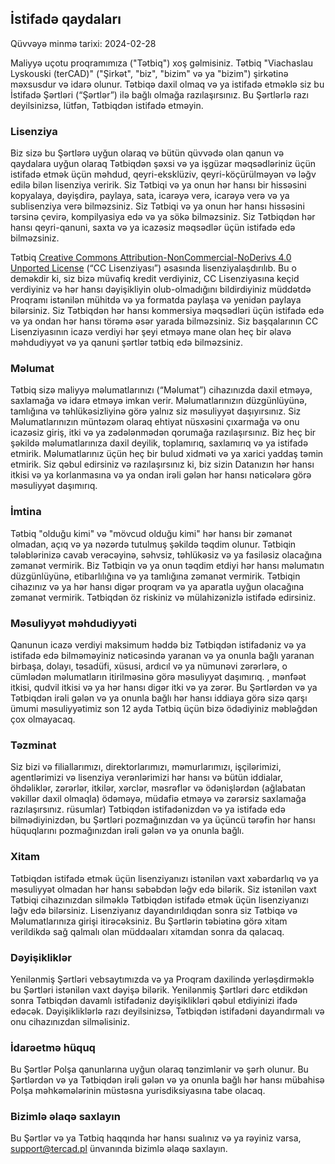 ## İstifadə qaydaları

Qüvvəyə minmə tarixi: 2024-02-28

Maliyyə uçotu proqramımıza ("Tətbiq") xoş gəlmisiniz. Tətbiq "Viachaslau Lyskouski (terCAD)" 
("Şirkət", "biz", "bizim" və ya "bizim") şirkətinə məxsusdur və idarə olunur. Tətbiqə daxil olmaq və ya istifadə etməklə 
siz bu İstifadə Şərtləri (“Şərtlər”) ilə bağlı olmağa razılaşırsınız. Bu Şərtlərlə razı deyilsinizsə, lütfən, Tətbiqdən 
istifadə etməyin.

### Lisenziya

Biz sizə bu Şərtlərə uyğun olaraq və bütün qüvvədə olan qanun və qaydalara uyğun olaraq Tətbiqdən şəxsi və ya işgüzar 
məqsədləriniz üçün istifadə etmək üçün məhdud, qeyri-eksklüziv, qeyri-köçürülməyən və ləğv edilə bilən lisenziya veririk. 
Siz Tətbiqi və ya onun hər hansı bir hissəsini kopyalaya, dəyişdirə, paylaya, sata, icarəyə verə, icarəyə verə və ya 
sublisenziya verə bilməzsiniz. Siz Tətbiqi və ya onun hər hansı hissəsini tərsinə çevirə, kompilyasiya edə və ya sökə 
bilməzsiniz. Siz Tətbiqdən hər hansı qeyri-qanuni, saxta və ya icazəsiz məqsədlər üçün istifadə edə bilməzsiniz.

Tətbiq [Creative Commons Attribution-NonCommercial-NoDerivs 4.0 Unported License](https://creativecommons.org/licenses/by-nc-nd/4.0/deed.en) 
(“CC Lisenziyası”) əsasında lisenziyalaşdırılıb. Bu o deməkdir ki, siz bizə müvafiq kredit verdiyiniz, CC Lisenziyasına 
keçid verdiyiniz və hər hansı dəyişikliyin olub-olmadığını bildirdiyiniz müddətdə Proqramı istənilən mühitdə və ya formatda 
paylaşa və yenidən paylaya bilərsiniz. Siz Tətbiqdən hər hansı kommersiya məqsədləri üçün istifadə edə və ya ondan hər 
hansı törəmə əsər yarada bilməzsiniz. Siz başqalarının CC Lisenziyasının icazə verdiyi hər şeyi etməyə mane olan heç bir 
əlavə məhdudiyyət və ya qanuni şərtlər tətbiq edə bilməzsiniz.

### Məlumat

Tətbiq sizə maliyyə məlumatlarınızı (“Məlumat”) cihazınızda daxil etməyə, saxlamağa və idarə etməyə imkan verir. 
Məlumatlarınızın düzgünlüyünə, tamlığına və təhlükəsizliyinə görə yalnız siz məsuliyyət daşıyırsınız. Siz Məlumatlarınızın 
müntəzəm olaraq ehtiyat nüsxəsini çıxarmağa və onu icazəsiz giriş, itki və ya zədələnmədən qorumağa razılaşırsınız. Biz heç 
bir şəkildə məlumatlarınıza daxil deyilik, toplamırıq, saxlamırıq və ya istifadə etmirik. Məlumatlarınız üçün heç bir 
bulud xidməti və ya xarici yaddaş təmin etmirik. Siz qəbul edirsiniz və razılaşırsınız ki, biz sizin Datanızın hər hansı 
itkisi və ya korlanmasına və ya ondan irəli gələn hər hansı nəticələrə görə məsuliyyət daşımırıq.

### İmtina

Tətbiq "olduğu kimi" və "mövcud olduğu kimi" hər hansı bir zəmanət olmadan, açıq və ya nəzərdə tutulmuş şəkildə təqdim 
olunur. Tətbiqin tələblərinizə cavab verəcəyinə, səhvsiz, təhlükəsiz və ya fasiləsiz olacağına zəmanət vermirik. Biz 
Tətbiqin və ya onun təqdim etdiyi hər hansı məlumatın düzgünlüyünə, etibarlılığına və ya tamlığına zəmanət vermirik. 
Tətbiqin cihazınız və ya hər hansı digər proqram və ya aparatla uyğun olacağına zəmanət vermirik. Tətbiqdən öz riskiniz 
və mülahizənizlə istifadə edirsiniz.

### Məsuliyyət məhdudiyyəti

Qanunun icazə verdiyi maksimum həddə biz Tətbiqdən istifadəniz və ya istifadə edə bilməməyiniz nəticəsində yaranan və ya 
onunla bağlı yaranan birbaşa, dolayı, təsadüfi, xüsusi, ardıcıl və ya nümunəvi zərərlərə, o cümlədən məlumatların 
itirilməsinə görə məsuliyyət daşımırıq. , mənfəət itkisi, qudvil itkisi və ya hər hansı digər itki və ya zərər. Bu 
Şərtlərdən və ya Tətbiqdən irəli gələn və ya onunla bağlı hər hansı iddiaya görə sizə qarşı ümumi məsuliyyətimiz son 
12 ayda Tətbiq üçün bizə ödədiyiniz məbləğdən çox olmayacaq.

### Təzminat

Siz bizi və filiallarımızı, direktorlarımızı, məmurlarımızı, işçilərimizi, agentlərimizi və lisenziya verənlərimizi hər 
hansı və bütün iddialar, öhdəliklər, zərərlər, itkilər, xərclər, məsrəflər və ödənişlərdən (ağlabatan vəkillər daxil olmaqla) 
ödəməyə, müdafiə etməyə və zərərsiz saxlamağa razılaşırsınız. rüsumlar) Tətbiqdən istifadənizdən və ya istifadə edə 
bilmədiyinizdən, bu Şərtləri pozmağınızdan və ya üçüncü tərəfin hər hansı hüquqlarını pozmağınızdan irəli gələn və ya 
onunla bağlı.

### Xitam

Tətbiqdən istifadə etmək üçün lisenziyanızı istənilən vaxt xəbərdarlıq və ya məsuliyyət olmadan hər hansı səbəbdən ləğv edə 
bilərik. Siz istənilən vaxt Tətbiqi cihazınızdan silməklə Tətbiqdən istifadə etmək üçün lisenziyanızı ləğv edə bilərsiniz. 
Lisenziyanız dayandırıldıqdan sonra siz Tətbiqə və Məlumatlarınıza girişi itirəcəksiniz. Bu Şərtlərin təbiətinə görə xitam 
verildikdə sağ qalmalı olan müddəaları xitamdan sonra da qalacaq.

### Dəyişikliklər

Yenilənmiş Şərtləri vebsaytımızda və ya Proqram daxilində yerləşdirməklə bu Şərtləri istənilən vaxt dəyişə bilərik. 
Yenilənmiş Şərtləri dərc etdikdən sonra Tətbiqdən davamlı istifadəniz dəyişiklikləri qəbul etdiyinizi ifadə edəcək. 
Dəyişikliklərlə razı deyilsinizsə, Tətbiqdən istifadəni dayandırmalı və onu cihazınızdan silməlisiniz.

### İdarəetmə hüquq

Bu Şərtlər Polşa qanunlarına uyğun olaraq tənzimlənir və şərh olunur. Bu Şərtlərdən və ya Tətbiqdən irəli gələn və ya onunla 
bağlı hər hansı mübahisə Polşa məhkəmələrinin müstəsna yurisdiksiyasına tabe olacaq.

### Bizimlə əlaqə saxlayın

Bu Şərtlər və ya Tətbiq haqqında hər hansı sualınız və ya rəyiniz varsa, support@tercad.pl ünvanında bizimlə əlaqə saxlayın.
